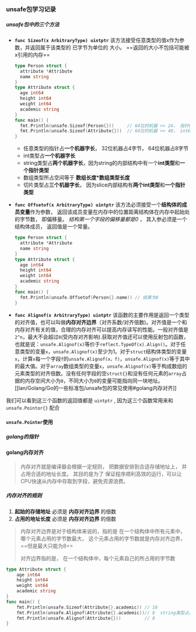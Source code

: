 ### unsafe包学习记录

##### unsafe包中的三个方法

- **`func Sizeof(x ArbitraryType) uintptr`**  该方法接受任意类型的值x作为参数，并返回属于该类型的 已字节为单位的 大小。 ==返回的大小不包括可能被x引用的内存==

  ```go
  type Person struct {
  	attribute *Attribute
  	name string
  }
  type Attribute struct {
  	age int64
  	height int64
  	weight int64
  	academic string
  }
  func main() {
  	fmt.Println(unsafe.Sizeof(Person{}))     // 64位的机器 >> 24， 指针8字节 + string占16字节
  	fmt.Println(unsafe.Sizeof(Attribute{}))  // 64位的机器 >> 40， int64占8字节 + string占16字节
  }
  ```

  - 任意类型的指针占**一个机器字长**， 32位机器占4字节， 64位机器占8字节
  - int类型占**一个机器字长**
  - string类型占**两个机器字长**，因为string的内部结构中有一个**int类型**和**一个指针类型**
  - 数组类型所占空间等于 **数组长度\*数组类型长度**
  - 切片类型占**三个机器字长**， 因为slice内部结构有**两个int类型**和**一个指针类型**

- **`func Offsetof(x ArbitraryType) uintptr`** 该方法必须接受一个**结构体的成员变量**作为参数， 返回该成员变量在内存中的位置距离结构体在内存中起始处的字节数， 即偏移量。 *结构第一个字段的偏移量都是0* ， 其入参必须是一个结构体成员， 返回值是一个常量。

  ```go
  type Person struct {
  	attribute *Attribute
  	name string
  }
  type Attribute struct {
  	age int64
  	height int64
  	weight int64
  	academic string
  }
  func main() {
  	fmt.Println(unsafe.Offsetof(Person{}.name)) // 结果为8
  }
  ```

- **`func Alignof(x ArbitraryType) uintptr`**  该函数的主要作用是返回一个类型的对齐值，也可以叫做**内存对齐边界**（对齐系数/对齐倍数)。对齐值是一个和内存对齐有关的值，合理的内存对齐可以提高内存读写的性能。一般对齐值是`2^n`，最大不会超过`8`(受内存对齐影响).获取对齐值还可以使用反射包的函数，也就是说：`unsafe.Alignof(x)`等价于`reflect.TypeOf(x).Align()`。对于任意类型的变量`x`，`unsafe.Alignof(x)`至少为1。对于`struct`结构体类型的变量`x`，计算`x`每一个字段`f`的`unsafe.Alignof(x，f)`，`unsafe.Alignof(x)`等于其中的最大值。对于`array`数组类型的变量`x`，`unsafe.Alignof(x)`等于构成数组的元素类型的对齐倍数。没有任何字段的空`struct{}`和没有任何元素的`array`占据的内存空间大小为`0`，不同大小为`0`的变量可能指向同一块地址。
[[lan/Golang/Go的一些标准包/unsafe包的常见使用#golang内存对齐]]

我们可以看到这三个函数的返回值都是 `uintptr` , 因为这三个函数常用来和 `unsafe.Pointor{}` 配合

#### `unsafe.Pointer`使用

##### golang的指针













#### golang内存对齐

> 内存对齐就是编译器会根据一定规则， 把数据安排到合适存储地址上， 并占用合适的地址长度。  其目的是为了   保证程序顺利高效的运行，可以让CPU快速从内存中存取到字段，避免资源浪费。

##### 内存对齐的规则

1. **起始的存储地址** 必须是 **内存对齐边界** 的倍数
2. **占用的地址长度** 必须是 **内存对齐边界** 的倍数

> 内存对齐边界是对于结构体来说的，指的是 在一个结构体中所有元素中，哪个元素占用的字节数最大， 这个元素占用的字节数就是内存对齐边界，==但是最大只能为8==
>
> 对齐边界指的是， 在一个结构体中，每个元素自己的所占用的字节数

```go
type Attribute struct {
	age int64
	height int64
	weight int64
	academic string
}
func main() {
	fmt.Println(unsafe.Sizeof(Attribute{}.academic)) // 16
	fmt.Println(unsafe.Alignof(Attribute{}.academic))// 8  string类型占用了16字节， 但是内存对齐边界最大只能为8.
	fmt.Println(unsafe.Alignof(Attribute{}))		 // 8  
}
```

